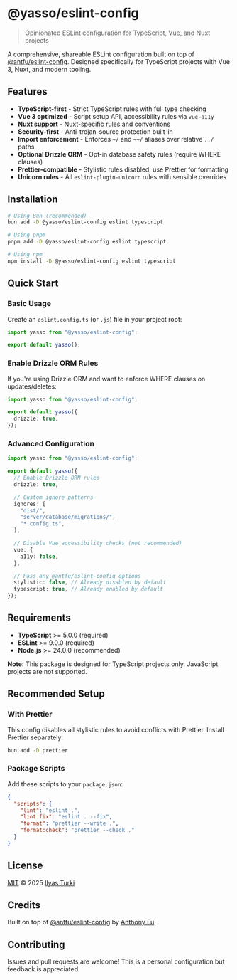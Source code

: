 # @yasso/eslint-config

> Opinionated ESLint configuration for TypeScript, Vue, and Nuxt projects

A comprehensive, shareable ESLint configuration built on top of [@antfu/eslint-config](https://github.com/antfu/eslint-config). Designed specifically for TypeScript projects with Vue 3, Nuxt, and modern tooling.

## Features

- **TypeScript-first** - Strict TypeScript rules with full type checking
- **Vue 3 optimized** - Script setup API, accessibility rules via `vue-a11y`
- **Nuxt support** - Nuxt-specific rules and conventions
- **Security-first** - Anti-trojan-source protection built-in
- **Import enforcement** - Enforces `~/` and `~~/` aliases over relative `../` paths
- **Optional Drizzle ORM** - Opt-in database safety rules (require WHERE clauses)
- **Prettier-compatible** - Stylistic rules disabled, use Prettier for formatting
- **Unicorn rules** - All `eslint-plugin-unicorn` rules with sensible overrides

## Installation

```bash
# Using Bun (recommended)
bun add -D @yasso/eslint-config eslint typescript

# Using pnpm
pnpm add -D @yasso/eslint-config eslint typescript

# Using npm
npm install -D @yasso/eslint-config eslint typescript
```

## Quick Start

### Basic Usage

Create an `eslint.config.ts` (or `.js`) file in your project root:

```typescript
import yasso from "@yasso/eslint-config";

export default yasso();
```

### Enable Drizzle ORM Rules

If you're using Drizzle ORM and want to enforce WHERE clauses on updates/deletes:

```typescript
import yasso from "@yasso/eslint-config";

export default yasso({
  drizzle: true,
});
```

### Advanced Configuration

```typescript
import yasso from "@yasso/eslint-config";

export default yasso({
  // Enable Drizzle ORM rules
  drizzle: true,

  // Custom ignore patterns
  ignores: [
    "dist/",
    "server/database/migrations/",
    "*.config.ts",
  ],

  // Disable Vue accessibility checks (not recommended)
  vue: {
    a11y: false,
  },

  // Pass any @antfu/eslint-config options
  stylistic: false, // Already disabled by default
  typescript: true, // Already enabled by default
});
```

## Requirements

- **TypeScript** >= 5.0.0 (required)
- **ESLint** >= 9.0.0 (required)
- **Node.js** >= 24.0.0 (recommended)

**Note:** This package is designed for TypeScript projects only. JavaScript projects are not supported.

## Recommended Setup

### With Prettier

This config disables all stylistic rules to avoid conflicts with Prettier. Install Prettier separately:

```bash
bun add -D prettier
```

### Package Scripts

Add these scripts to your `package.json`:

```json
{
  "scripts": {
    "lint": "eslint .",
    "lint:fix": "eslint . --fix",
    "format": "prettier --write .",
    "format:check": "prettier --check ."
  }
}
```

## License

[MIT](./LICENSE) © 2025 [Ilyas Turki](https://github.com/Yasso9)

## Credits

Built on top of [@antfu/eslint-config](https://github.com/antfu/eslint-config) by [Anthony Fu](https://github.com/antfu).

## Contributing

Issues and pull requests are welcome! This is a personal configuration but feedback is appreciated.

